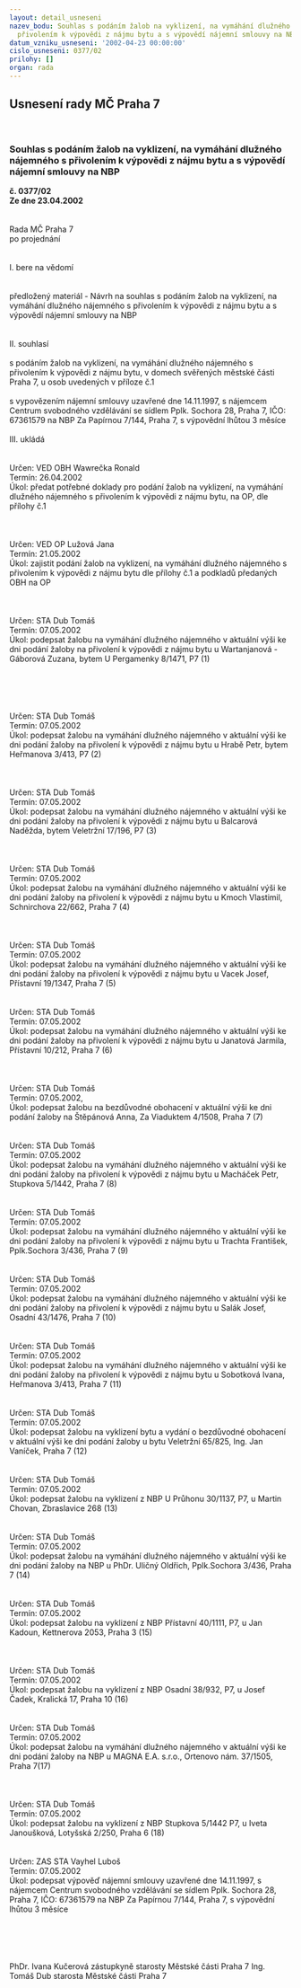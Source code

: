 ```yaml
---
layout: detail_usneseni
nazev_bodu: Souhlas s podáním žalob na vyklizení, na vymáhání dlužného nájemného s
  přivolením k výpovědi z nájmu bytu a s výpovědí nájemní smlouvy na NBP
datum_vzniku_usneseni: '2002-04-23 00:00:00'
cislo_usneseni: 0377/02
prilohy: []
organ: rada
---
```

<div id="ucUsn_pList" class="usn">
	<span><h2>Usnesení rady MČ Praha 7 </h2>
<br></span><div class="standBody">
<span><h3>Souhlas s podáním žalob na vyklizení, na vymáhání dlužného nájemného s přivolením k výpovědi z nájmu bytu a s výpovědí nájemní smlouvy na NBP</h3></span><div class="center">
		<strong>č. 0377/02</strong><br>
	</div>
<div class="center">
		<strong>Ze dne 23.04.2002</strong><br><br>
	</div>
<br>Rada MČ Praha 7<br>po projednání<br><br><br>I.	bere na vědomí<br><br> <br>předložený materiál - Návrh na souhlas s podáním žalob na vyklizení, na vymáhání dlužného nájemného s přivolením k výpovědi z nájmu bytu a s výpovědí nájemní smlouvy na NBP<br><br><br>II.	souhlasí <br><br>s podáním žalob na vyklizení, na vymáhání dlužného nájemného s přivolením k výpovědi z nájmu bytu, v domech svěřených městské části Praha 7, u osob uvedených v příloze č.1<br><br>s vypovězením nájemní smlouvy uzavřené dne 14.11.1997, s nájemcem Centrum svobodného vzdělávání se sídlem Pplk. Sochora 28, Praha 7, IČO: 67361579 na NBP Za Papírnou 7/144, Praha 7, s výpovědní lhůtou 3 měsíce<br><br>III.	ukládá <br><br> <br>Určen:	VED OBH Wawrečka Ronald<br>Termín: 26.04.2002<br>Úkol:	předat potřebné doklady pro podání žalob na vyklizení, na vymáhání dlužného nájemného s přivolením k výpovědi z nájmu bytu, na OP, dle přílohy č.1<br> <br><br> <br>Určen:	VED OP Lužová Jana<br>Termín: 21.05.2002<br>Úkol:	zajistit podání žalob na vyklizení, na vymáhání dlužného nájemného s přivolením k výpovědi z nájmu bytu dle přílohy  č.1 a podkladů předaných OBH na OP<br> <br><br> <br>Určen:	STA Dub Tomáš<br>Termín: 07.05.2002<br>Úkol:	podepsat žalobu na vymáhání dlužného nájemného v aktuální výši ke dni podání žaloby na přivolení k výpovědi z nájmu bytu u Wartanjanová - Gáborová Zuzana, bytem U Pergamenky 8/1471, P7 (1)<br> <br><br><br><br> <br>Určen:	STA Dub Tomáš<br>Termín: 07.05.2002<br>Úkol:	podepsat žalobu na vymáhání dlužného nájemného v aktuální výši ke dni podání žaloby na přivolení k výpovědi z nájmu bytu u Hrabě Petr, bytem Heřmanova 3/413, P7 (2) <br> <br><br> <br>Určen:	STA Dub Tomáš<br>Termín: 07.05.2002<br>Úkol:	podepsat žalobu na vymáhání dlužného nájemného v aktuální výši ke dni podání žaloby na přivolení k výpovědi z nájmu bytu u Balcarová Naděžda, bytem Veletržní 17/196, P7  (3) <br> <br><br> <br>Určen:	STA Dub Tomáš<br>Termín: 07.05.2002<br>Úkol:	podepsat žalobu na vymáhání dlužného nájemného v aktuální výši ke dni podání žaloby na přivolení k výpovědi z nájmu bytu u Kmoch Vlastimil, Schnirchova 22/662, Praha 7 (4) <br> <br><br> <br>Určen:	STA Dub Tomáš<br>Termín: 07.05.2002<br>Úkol:	podepsat žalobu na vymáhání dlužného nájemného v aktuální výši ke dni podání žaloby na přivolení k výpovědi z nájmu bytu u Vacek Josef, Přístavní 19/1347, Praha 7 (5)<br> <br> <br>Určen:	STA Dub Tomáš<br>Termín: 07.05.2002<br>Úkol:	podepsat žalobu na vymáhání dlužného nájemného v aktuální výši ke dni podání žaloby na přivolení k výpovědi z nájmu bytu u Janatová Jarmila, Přístavní 10/212, Praha 7 (6)<br> <br><br> <br>Určen:	STA Dub Tomáš<br>Termín: 07.05.2002,<br>Úkol:	podepsat žalobu na bezdůvodné obohacení v aktuální výši ke dni podání žaloby na Štěpánová Anna, Za Viaduktem 4/1508, Praha 7 (7)<br> <br> <br>Určen:	STA Dub Tomáš<br>Termín: 07.05.2002<br>Úkol:	podepsat žalobu na vymáhání dlužného nájemného v aktuální výši ke dni podání žaloby na přivolení k výpovědi z nájmu bytu u Macháček Petr, Stupkova 5/1442, Praha 7 (8)<br> <br> <br>Určen:	STA Dub Tomáš<br>Termín: 07.05.2002<br>Úkol:	podepsat žalobu na vymáhání dlužného nájemného v aktuální výši ke dni podání žaloby na přivolení k výpovědi z nájmu bytu u Trachta  František, Pplk.Sochora 3/436, Praha 7 (9)<br> <br> <br>Určen:	STA Dub Tomáš<br>Termín: 07.05.2002<br>Úkol:	podepsat žalobu na vymáhání dlužného nájemného v aktuální výši ke dni podání žaloby na přivolení k výpovědi z nájmu bytu u Salák Josef, Osadní 43/1476, Praha 7 (10)<br> <br> <br>Určen:	STA Dub Tomáš<br>Termín: 07.05.2002<br>Úkol:	podepsat žalobu na vymáhání dlužného nájemného v aktuální výši ke dni podání žaloby na přivolení k výpovědi z nájmu bytu u Sobotková Ivana, Heřmanova 3/413, Praha 7 (11) <br> <br> <br>Určen:	STA Dub Tomáš<br>Termín: 07.05.2002<br>Úkol:	podepsat žalobu na vyklizení bytu a vydání o bezdůvodné obohacení v aktuální výši ke dni podání žaloby u bytu Veletržní 65/825, Ing. Jan Vaníček, Praha 7 (12)<br> <br> <br>Určen:	STA Dub Tomáš<br>Termín: 07.05.2002<br>Úkol:	podepsat žalobu na vyklizení z NBP  U Průhonu 30/1137, P7, u Martin Chovan, Zbraslavice 268 (13) <br> <br> <br>Určen:	STA Dub Tomáš<br>Termín: 07.05.2002<br>Úkol:	podepsat žalobu na vymáhání dlužného nájemného v aktuální výši ke dni podání žaloby na NBP u PhDr. Uličný Oldřich, Pplk.Sochora 3/436, Praha 7 (14)<br> <br> <br>Určen:	STA Dub Tomáš<br>Termín: 07.05.2002<br>Úkol:	podepsat žalobu na vyklizení z NBP  Přístavní 40/1111, P7, u Jan Kadoun, Kettnerova 2053, Praha 3 (15)<br> <br><br> <br>Určen:	STA Dub Tomáš<br>Termín: 07.05.2002<br>Úkol:	podepsat žalobu na vyklizení z NBP  Osadní 38/932, P7, u Josef Čadek, Kralická 17, Praha 10 (16)<br> <br> <br>Určen:	STA Dub Tomáš<br>Termín: 07.05.2002<br>Úkol:	podepsat žalobu na vymáhání dlužného nájemného v aktuální výši ke dni podání žaloby na NBP u MAGNA E.A. s.r.o., Ortenovo nám. 37/1505, Praha 7(17) <br> <br><br> <br>Určen:	STA Dub Tomáš<br>Termín: 07.05.2002<br>Úkol:	podepsat žalobu na vyklizení z NBP  Stupkova 5/1442 P7, u Iveta Janoušková, Lotyšská 2/250, Praha 6 (18)<br> <br> <br>Určen:	ZAS STA Vayhel Luboš<br>Termín: 07.05.2002<br>Úkol:	podepsat výpověď nájemní smlouvy uzavřené dne 14.11.1997, s nájemcem Centrum svobodného vzdělávání se sídlem Pplk. Sochora 28, Praha 7, IČO: 67361579 na NBP Za Papírnou 7/144, Praha 7, s výpovědní lhůtou 3 měsíce<br> <br> <br> <br> <br>	<br>PhDr. Ivana Kučerová zástupkyně starosty Městské části Praha 7	Ing. Tomáš Dub starosta Městské části Praha 7<br>	<br><br>
</div>
</div>